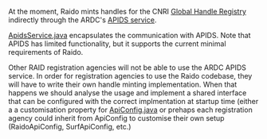 At the moment, Raido mints handles for the CNRI 
[Global Handle Registry](https://www.handle.net/) 
indirectly through the ARDC's 
[APIDS service](https://github.com/au-research/ANDS-PIDS-Service).

[ApidsService.java](../spring/src/main/java/raido/apisvc/service/apids/ApidsService.java)
encapsulates the communication with APIDS.  Note that APIDS has limited 
functionality, but it supports the current minimal requirements of Raido.

Other RAID registration agencies will not be able to use the ARDC APIDS 
service. 
In order for registration agencies to use the Raido codebase, they will have
to write their own handle minting implementation.  When that happens we should
analyse the usage and implement a shared interface that can be configured
with the correct implmentation at startup time (either a a customisation 
property for 
[ApiConfig.java](../spring/src/main/java/raido/apisvc/spring/config/ApiConfig.java)
or prehaps each registration agency could inherit from ApiConfig to customise
their own setup (RaidoApiConfig, SurfApiConfig, etc.)
